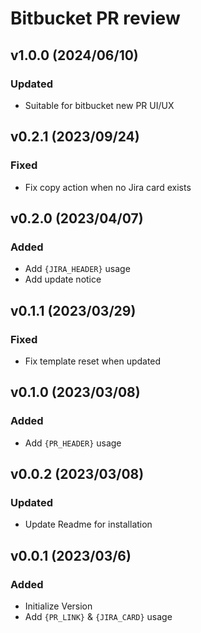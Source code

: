 # Bitbucket PR review

## v1.0.0 (2024/06/10)

### Updated

- Suitable for bitbucket new PR UI/UX

## v0.2.1 (2023/09/24)

### Fixed

- Fix copy action when no Jira card exists

## v0.2.0 (2023/04/07)

### Added

- Add `{JIRA_HEADER}` usage
- Add update notice

## v0.1.1 (2023/03/29)

### Fixed

- Fix template reset when updated

## v0.1.0 (2023/03/08)

### Added

- Add `{PR_HEADER}` usage

## v0.0.2 (2023/03/08)

### Updated

- Update Readme for installation

## v0.0.1 (2023/03/6)

### Added

- Initialize Version
- Add `{PR_LINK}` & `{JIRA_CARD}` usage
